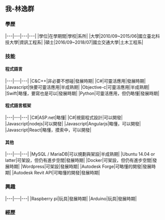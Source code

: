 ## 我-林逸群

### 學歷

|---|---|---|---|
|學位|在學期間|學校|系所|
|大學|2010/09~2015/06|國立臺北科技大學|資訊工程系|
|碩士|2016/09~2018/07|國立交通大學|土木工程系|

### 技能

#### 程式語言

|---|---|---|
|C&C++|非必要不想碰|發展時期|
|C#|可靈活應用|發展時期|
|Javascript|快要可靈活應用|半成熟期|
|Objective-c|可靈活應用|半成熟期|
|Swift|略懂，要寫也是可以|發展時期|
|Python|可靈活應用，但仍略懂|發展時期|

#### 程式語言框架

|---|---|---|
|C#|ASP.net|略懂|
|C#|視窗程式設計|可以開發|
|Javascript|nodejs|可以開發|
|Javascript|Angularjs|略懂，可以開發|
|Javascript|React|略懂，摸索中，可以開發|

#### 其他

|---|---|---|
|MySQL / MariaDB|可以規劃與架設|半成熟期|
|Ubuntu 14.04 or latter|可架設，但仍有進步空間|發展時期|
|Docker|可架設，但仍有進步空間|發展時期|
|Wordpress|可架設|發展時期|
|Autodesk Forge|可略懂的開發|發展時期|
|Autodesk Revit API|可略懂的開發|發展時期|

### 興趣

|---|---|---|
|Raspberry pi|玩具|發展時期|
|Arduino|玩具|發展時期|

### 經歷
